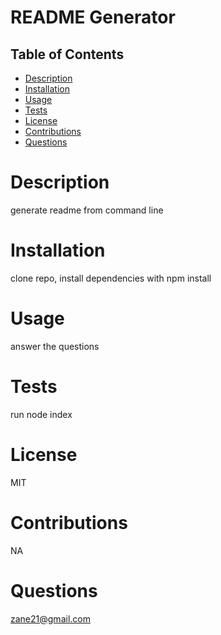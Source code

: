 # README Generator


  ## Table of Contents

  * [Description](#description)
  * [Installation](#installation)
  * [Usage](#usage)
  * [Tests](#tests)
  * [License](#license)
  * [Contributions](#contributions)
  * [Questions](#questions)
  
  
  # Description
  generate readme from command line
  
  # Installation
  clone repo, install dependencies with npm install

  # Usage
  answer the questions

  # Tests
  run node index

  # License
  MIT

  # Contributions
  NA

  # Questions
  zane21@gmail.com


  
